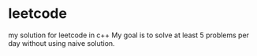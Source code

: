# leetcode
my solution for leetcode in c++
My goal is to solve at least 5 problems per day without using naive solution.
